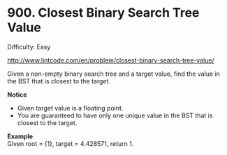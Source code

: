 # 900. Closest Binary Search Tree Value

Difficulty: Easy

http://www.lintcode.com/en/problem/closest-binary-search-tree-value/

Given a non-empty binary search tree and a target value, find the value in the BST that is closest to the target.

**Notice**  
* Given target value is a floating point.
* You are guaranteed to have only one unique value in the BST that is closest to the target.

**Example**  
Given root = {1}, target = 4.428571, return 1.
